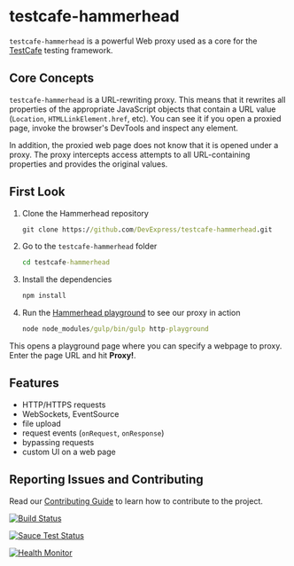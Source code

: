 # testcafe-hammerhead
`testcafe-hammerhead` is a powerful Web proxy used as a core for the [TestCafe](https://github.com/devexpress/testcafe) testing framework.

## Core Concepts

`testcafe-hammerhead` is a URL-rewriting proxy. This means that it rewrites all properties of the appropriate JavaScript objects that contain a URL value (`Location`, `HTMLLinkElement.href`, etc). You can see it if you open a proxied page, invoke the browser's DevTools and inspect any element.

In addition, the proxied web page does not know that it is opened under a proxy. The proxy intercepts access attempts to all URL-containing properties and provides the original values.

## First Look
1. Clone the Hammerhead repository
    ```cmd
    git clone https://github.com/DevExpress/testcafe-hammerhead.git
    ```
1. Go to the `testcafe-hammerhead` folder
    ```cmd
    cd testcafe-hammerhead
    ```
1. Install the dependencies
    ```cmd
    npm install
    ```
1. Run the [Hammerhead playground](https://github.com/DevExpress/testcafe-hammerhead/blob/master/test/playground/server.js) to see our proxy in action
    ```cmd
    node node_modules/gulp/bin/gulp http-playground
    ```

This opens a playground page where you can specify a webpage to proxy. Enter the page URL and hit **Proxy!**.

## Features

* HTTP/HTTPS requests
* WebSockets, EventSource
* file upload
* request events (`onRequest`, `onResponse`)
* bypassing requests
* custom UI on a web page

##  Reporting Issues and Contributing

Read our [Contributing Guide](https://github.com/DevExpress/testcafe-hammerhead/blob/master/CONTRIBUTING.md) to learn how to contribute to the project.

[![Build Status](https://travis-ci.org/DevExpress/testcafe-hammerhead.svg)](https://travis-ci.org/DevExpress/testcafe-hammerhead)

[![Sauce Test Status](https://saucelabs.com/browser-matrix/testcafebot.svg)](https://saucelabs.com/u/testcafebot)

[![Health Monitor](http://66.55.147.18:13500/badge/last-commit.svg)](http://66.55.147.18:13500/)


